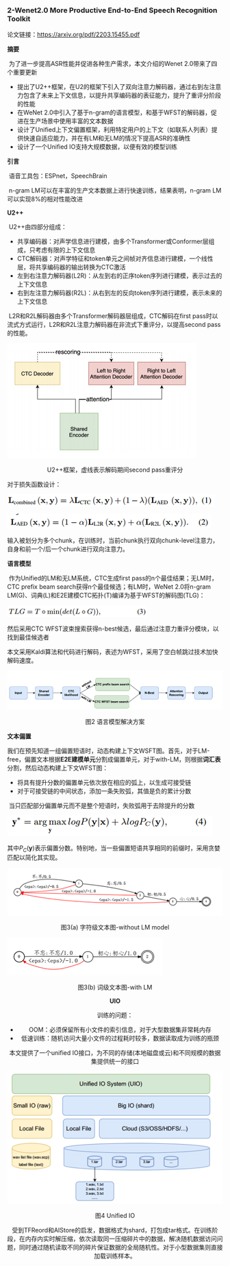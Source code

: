 ### 2-Wenet2.0 More Productive End-to-End Speech Recognition Toolkit

论文链接：https://arxiv.org/pdf/2203.15455.pdf

**摘要**

​	为了进一步提高ASR性能并促进各种生产需求，本文介绍的Wenet 2.0带来了四个重要更新

- 提出了U2++框架，在U2的框架下引入了双向注意力解码器，通过右到左注意力包含了未来上下文信息，以提升共享编码器的表征能力，提升了重评分阶段的性能
- 在WeNet 2.0中引入了基于n-gram的语言模型，和基于WFST的解码器，促进在生产场景中使用丰富的文本数据
- 设计了Unified上下文偏置框架，利用特定用户的上下文（如联系人列表）提供快速自适应能力，并在有LM和无LM的情况下提高ASR的准确性
- 设计了一个Unified IO支持大规模数据，以便有效的模型训练

**引言**

​	语音工具包：ESPnet，SpeechBrain

​	n-gram LM可以在丰富的生产文本数据上进行快速训练，结果表明，n-gram LM可以实现8%的相对性能改进

**U2++**

​	U2++由四部分组成：

- 共享编码器：对声学信息进行建模，由多个Transformer或Conformer层组成，只考虑有限的上下文信息
- CTC解码器：对声学特征和token单元之间帧对齐信息进行建模，一个线性层，将共享编码器的输出转换为CTC激活
- 左到右注意力解码器(L2R)：从左到右的正序token序列进行建模，表示过去的上下文信息
- 右到左注意力解码器(R2L)：从右到左的反向token序列进行建模，表示未来的上下文信息

​	L2R和R2L解码器由多个Transformer解码器层组成，CTC解码在first pass时以流式方式运行，L2R和R2L注意力解码器在非流式下重评分，以提高second pass的性能。



![](figs.assets/image-20230518204601520.png)

<center> U2++框架，虚线表示解码期间second pass重评分</center>

对于损失函数设计：

![](figs.assets/image-20230518210101318.png)

![](figs.assets/image-20230518210116986.png)

输入被划分为多个chunk，在训练时，当前chunk执行双向chunk-level注意力，自身和前一个/后一个chunk进行双向注意力。

**语言模型**

​	作为Unified的LM和无LM系统，CTC生成first pass的n个最佳结果；无LM时，CTC prefix beam search获得n个最佳候选；有LM时，WeNet 2.0将n-gram LM(G)、词典(L)和E2E建模CTC拓扑(T)编译为基于WFST的解码图(TLG)：

![](figs.assets/image-20230518211306785.png)

然后采用CTC WFST波束搜索获得n-best候选，最后通过注意力重评分模块，以找到最佳候选者

本文采用Kaldi算法和代码进行解码，表述为WFST，采用了空白帧跳过技术加快解码速度。

![](figs.assets/image-20230518210547875.png)

<center>图2 语言模型解决方案</center>



**文本偏置**

​	我们在预先知道一组偏置短语时，动态构建上下文WSFT图。首先，对于LM-free，偏置文本根据**E2E建模单元**分割成偏置单元，对于with-LM，则根据**词汇表**分割，然后动态构建上下文WFST图：

- 将具有提升分数的偏置单元依次放在相应的弧上，以生成可接受链
- 对于可接受链的中间状态，添加一条失败弧，其值是负的累计分数

​	当只匹配部分偏置单元而不是整个短语时，失败弧用于去除提升的分数

![](figs.assets/image-20230518213307469.png)

其中$P_C(\mathbf y)$表示偏置分数。特别地，当一些偏置短语共享相同的前缀时，采用贪婪匹配以简化其实现。

![](figs.assets/image-20230518212920306.png)

<center>图3(a) 字符级文本图-without LM model</center>

![](figs.assets/image-20230518213011510.png)

<center>图3(b) 词级文本图-with LM

**UIO**

训练的问题：

- OOM：必须保留所有小文件的索引信息，对于大型数据集非常耗内存
- 低速训练：随机访问大量小文件的过程耗时较多，数据读取成为训练的瓶颈

本文提供了一个unified IO接口，为不同的存储(本地磁盘或云)和不同规模的数据集提供统一的接口

![](figs.assets/image-20230518214036496.png)

<center>图4 Unified IO</center>

受到TFReord和AIStore的启发，数据格式为shard，打包成tar格式。在训练阶段，在内存内实时解压缩，依次读取同一压缩碎片中的数据，解决随机数据访问问题，同时通过随机读取不同的碎片保证数据的全局随机性。对于小型数据集则直接加载训练样本。

